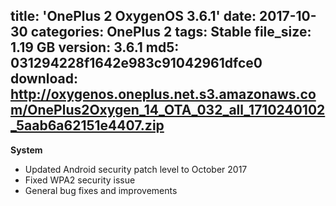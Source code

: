 title: 'OnePlus 2 OxygenOS 3.6.1'
date: 2017-10-30
categories: OnePlus 2
tags: Stable
file_size: 1.19 GB
version: 3.6.1
md5: 031294228f1642e983c91042961dfce0
download: http://oxygenos.oneplus.net.s3.amazonaws.com/OnePlus2Oxygen_14_OTA_032_all_1710240102_5aab6a62151e4407.zip
---
**System**
* Updated Android security patch level to October 2017
* Fixed WPA2 security issue
* General bug fixes and improvements
